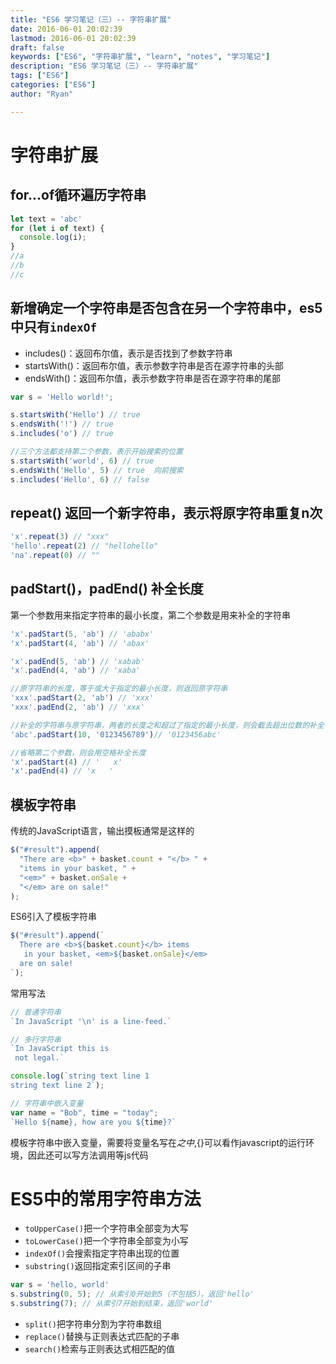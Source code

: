 ```yaml
---
title: "ES6 学习笔记（三）-- 字符串扩展"
date: 2016-06-01 20:02:39
lastmod: 2016-06-01 20:02:39
draft: false
keywords: ["ES6", "字符串扩展", "learn", "notes", "学习笔记"]
description: "ES6 学习笔记（三）-- 字符串扩展"
tags: ["ES6"]
categories: ["ES6"]
author: "Ryan"

---
```


# 字符串扩展

## for...of循环遍历字符串

```javascript
let text = 'abc'
for (let i of text) {
  console.log(i);
}
//a
//b
//c
```

## 新增确定一个字符串是否包含在另一个字符串中，es5中只有`indexOf`

- includes()：返回布尔值，表示是否找到了参数字符串
- startsWith()：返回布尔值，表示参数字符串是否在源字符串的头部
- endsWith()：返回布尔值，表示参数字符串是否在源字符串的尾部

```javascript
var s = 'Hello world!';

s.startsWith('Hello') // true
s.endsWith('!') // true
s.includes('o') // true

//三个方法都支持第二个参数，表示开始搜索的位置
s.startsWith('world', 6) // true
s.endsWith('Hello', 5) // true  向前搜索
s.includes('Hello', 6) // false
```

## repeat() 返回一个新字符串，表示将原字符串重复n次

```javascript
'x'.repeat(3) // "xxx"
'hello'.repeat(2) // "hellohello"
'na'.repeat(0) // ""
```

## padStart()，padEnd() 补全长度

第一个参数用来指定字符串的最小长度，第二个参数是用来补全的字符串

```javascript
'x'.padStart(5, 'ab') // 'ababx'
'x'.padStart(4, 'ab') // 'abax'

'x'.padEnd(5, 'ab') // 'xabab'
'x'.padEnd(4, 'ab') // 'xaba'

//原字符串的长度，等于或大于指定的最小长度，则返回原字符串
'xxx'.padStart(2, 'ab') // 'xxx'
'xxx'.padEnd(2, 'ab') // 'xxx'

//补全的字符串与原字符串，两者的长度之和超过了指定的最小长度，则会截去超出位数的补全字符串
'abc'.padStart(10, '0123456789')// '0123456abc'

//省略第二个参数，则会用空格补全长度
'x'.padStart(4) // '   x'
'x'.padEnd(4) // 'x   '
```

## 模板字符串

传统的JavaScript语言，输出摸板通常是这样的
```javascript
$("#result").append(
  "There are <b>" + basket.count + "</b> " +
  "items in your basket, " +
  "<em>" + basket.onSale +
  "</em> are on sale!"
);
```
ES6引入了模板字符串
```javascript
$("#result").append(`
  There are <b>${basket.count}</b> items
   in your basket, <em>${basket.onSale}</em>
  are on sale!
`);
```
常用写法
```javascript
// 普通字符串
`In JavaScript '\n' is a line-feed.`

// 多行字符串
`In JavaScript this is
 not legal.`

console.log(`string text line 1
string text line 2`);

// 字符串中嵌入变量
var name = "Bob", time = "today";
`Hello ${name}, how are you ${time}?`
```
模板字符串中嵌入变量，需要将变量名写在${}之中,${}可以看作javascript的运行环境，因此还可以写方法调用等js代码

# ES5中的常用字符串方法

- `toUpperCase()`把一个字符串全部变为大写
- `toLowerCase()`把一个字符串全部变为小写
- `indexOf()`会搜索指定字符串出现的位置
- `substring()`返回指定索引区间的子串

```javascript
var s = 'hello, world'
s.substring(0, 5); // 从索引0开始到5（不包括5），返回'hello'
s.substring(7); // 从索引7开始到结束，返回'world'
```
- `split()`把字符串分割为字符串数组
- `replace()`替换与正则表达式匹配的子串
- `search()`检索与正则表达式相匹配的值
